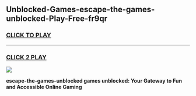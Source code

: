 
## Unblocked-Games-escape-the-games-unblocked-Play-Free-fr9qr
<h3>
<a href="https://premium76.site?title=escape-the-games-unblocked&ref=10A">CLICK TO PLAY</a></h3>
<hr>

<h3>
<a href="https://premium76.site?title=escape-the-games-unblocked&ref=10A">CLICK 2 PLAY</a>
  
</h3>

<a href="https://premium76.site?title=escape-the-games-unblocked&ref=10A"><img src="https://clearcache.store/games.png"></a>


**escape-the-games-unblocked games unblocked: Your Gateway to Fun and Accessible Online Gaming**

